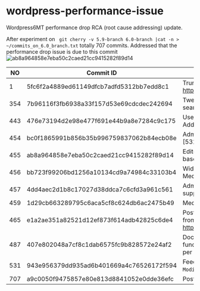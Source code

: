 # wordpress-performance-issue

Wordpress6MT performance drop RCA (root cause addressing) update.

After experiment on ` git cherry -v 5.9-branch 6.0-branch |cat -n > ~/commits_on_6.0_branch.txt`  totally 707 commits. Addressed that the performance drop issue is due to this commit ![ab8a964858e7eba50c2caed21cc9415282f89d14](https://github.com/WordPress/WordPress/commit/ab8a964858e7eba50c2caed21cc9415282f89d14)

| NO  | Commit ID                                | Commit Message                                                                                                                | Transaction/sec |
|-----|------------------------------------------|-------------------------------------------------------------------------------------------------------------------------------|-----------------|
| 1   | 5fc6f2a4889ed61149dfcb7adfd5312bb7edd8c1 | Trunk   is now 6.0-alpha. Built from https://develop.svn.wordpress.org/trunk@52448                                            | 217.25          |
| 354 | 7b96116f3fb6938a33f157d53e69cdcdec242694 | Twenty   Twenty: Fix aria-expanded handling in search toggle.                                                                 | 209.71          |
| 443 | 476e73194d2e98e477f691e44b9a8e7284c9c175 | Users:   Improve wording of the "New Admin Email Address" email.                                                              | 212.07          |
| 454 | bc0f1865991b856b35b996759837062b84ecb08e | Administration:   Clarify some sentences after [53131].                                                                       | 207.59          |
| 455 | ab8a964858e7eba50c2caed21cc9415282f89d14 | Editor:   Update WordPress packages based based on Gutenberg v13.0 RC3                                                        | 186.43          |
| 456 | bb723f99206bd1256a10134cd9a74984c33103b4 | Widgets:   Avoid 27 duplicate translations in Media Widgets constructor.                                                      | 182.69          |
| 457 | 4dd4aec2d1b8c17027d38ddca7c6cfd3a961c561 | Administration:   Add unit test for term supplementary notice.                                                                | 185.76          |
| 459 | 1d29cb663289795c6aca5cf8c624db6ac2475b49 | Media:   Enable edits to custom image sizes.                                                                                  | 184.88          |
| 465 | e1a2ae351a82521d12ef873f614adb42825c6de4 | Post   WordPress 6.0 Beta 1 version bump. Built from   https://develop.svn.wordpress.org/trunk@53167                          | 184.04          |
| 487 | 407e802048a7cf8c1dab6575fc9b828572e24af2 | Docs:   Use third-person singular verbs for function descriptions in   `author-template.php`, as per documentation standards. | 188.67          |
| 531 | 943e956379dd935ad6b401669a4c76526172f594 | Feeds:   Use latest comment date for the `Last-Modified` header of comments feed.                                             | 182.66          |
| 707 | a9c0050f9475857e80e813d8841052e0dde36efc | Post   WordPress 6.0.2 version bump.                                                                                          | 181.87          |
